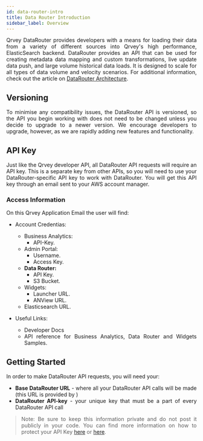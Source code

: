 ```yaml
---
id: data-router-intro
title: Data Router Introduction
sidebar_label: Overview
---
```

<div style="text-align: justify">

Qrvey DataRouter provides developers with a means for loading their data from a variety of different sources into Qrvey's high performance, ElasticSearch backend. DataRouter provides an API that can be used for creating metadata data mapping and custom transformations, live update data push, and large volume historical data loads. It is designed to scale for all types of data volume and velocity scenarios. For additional information, check out the article on [DataRouter Architecture](https://devhelp.qrvey.com/article/233-architecture-overview).

## Versioning
To minimise any compatibility issues, the DataRouter API is versioned, so the API you begin working with does not need to be changed unless you decide to upgrade to a newer version. We encourage developers to upgrade, however, as we are rapidly adding new features and functionality.

## API Key
Just like the Qrvey developer API, all DataRouter API requests will require an API key.  This is a separate key from other APIs, so you will need to use your DataRouter-specific API key to work with DataRouter. You will get this API key through an email sent to your AWS account manager.

### Access Information

On this Qrvey Application Email the user will find:

- Account Credentias:
    - Business Analytics:
        - API-Key.
    - Admin Portal:
        - Username.
        - Access Key.
    - **Data Router:**
        - API Key.
        - S3 Bucket.
    - Widgets:
        - Launcher URL.
        - ANView URL.
    - Elasticsearch URL.

- Useful Links:
    - Developer Docs
    - API reference for Business Analytics, Data Router and Widgets Samples.

## Getting Started
In order to make DataRouter API requests, you will need your:

* **Base DataRouter URL** - where all your DataRouter API calls will be made (this URL is provided by )
* **DataRouter API-key** - your unique key that must be a part of every DataRouter API call

> Note: Be sure to keep this information private and do not post it publicly in your code.
> You can find more information on how to protect your API Key [here](https://developer.linkedin.com/docs/best-practices) or [here](https://support.google.com/googleapi/answer/6310037).

</div>